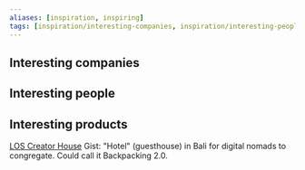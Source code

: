 ```yaml
---
aliases: [inspiration, inspiring]
tags: [inspiration/interesting-companies, inspiration/interesting-people, inspiration/interesting-products]
---
```


## Interesting companies



## Interesting people



## Interesting products

[LOS Creator House](https://lostcreatorhouse.com)
Gist: "Hotel" (guesthouse) in Bali for digital nomads to congregate.  Could call it Backpacking 2.0.







